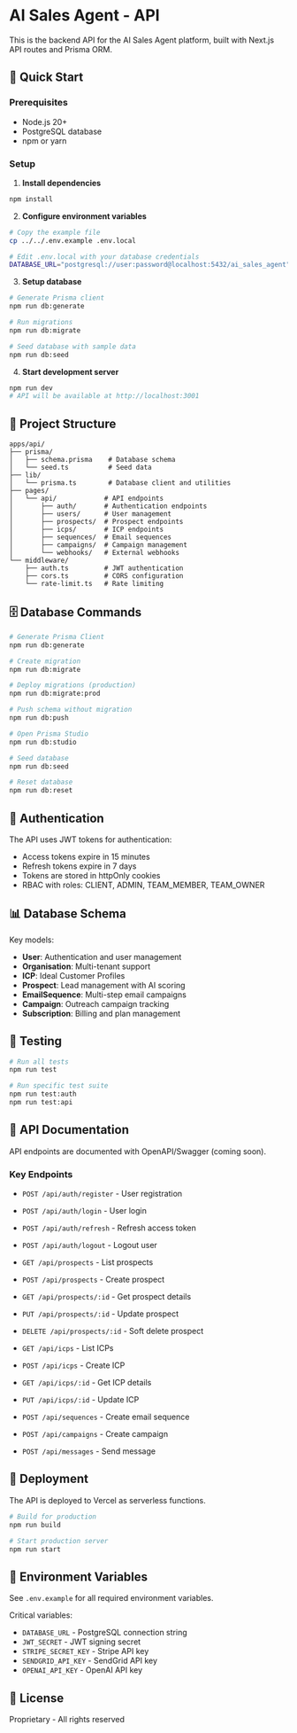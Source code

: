 # AI Sales Agent - API

This is the backend API for the AI Sales Agent platform, built with Next.js API routes and Prisma ORM.

## 🚀 Quick Start

### Prerequisites
- Node.js 20+
- PostgreSQL database
- npm or yarn

### Setup

1. **Install dependencies**
```bash
npm install
```

2. **Configure environment variables**
```bash
# Copy the example file
cp ../../.env.example .env.local

# Edit .env.local with your database credentials
DATABASE_URL="postgresql://user:password@localhost:5432/ai_sales_agent"
```

3. **Setup database**
```bash
# Generate Prisma client
npm run db:generate

# Run migrations
npm run db:migrate

# Seed database with sample data
npm run db:seed
```

4. **Start development server**
```bash
npm run dev
# API will be available at http://localhost:3001
```

## 📁 Project Structure

```
apps/api/
├── prisma/
│   ├── schema.prisma    # Database schema
│   └── seed.ts          # Seed data
├── lib/
│   └── prisma.ts        # Database client and utilities
├── pages/
│   └── api/            # API endpoints
│       ├── auth/       # Authentication endpoints
│       ├── users/      # User management
│       ├── prospects/  # Prospect endpoints
│       ├── icps/       # ICP endpoints
│       ├── sequences/  # Email sequences
│       ├── campaigns/  # Campaign management
│       └── webhooks/   # External webhooks
└── middleware/
    ├── auth.ts         # JWT authentication
    ├── cors.ts         # CORS configuration
    └── rate-limit.ts   # Rate limiting
```

## 🗄️ Database Commands

```bash
# Generate Prisma Client
npm run db:generate

# Create migration
npm run db:migrate

# Deploy migrations (production)
npm run db:migrate:prod

# Push schema without migration
npm run db:push

# Open Prisma Studio
npm run db:studio

# Seed database
npm run db:seed

# Reset database
npm run db:reset
```

## 🔐 Authentication

The API uses JWT tokens for authentication:

- Access tokens expire in 15 minutes
- Refresh tokens expire in 7 days
- Tokens are stored in httpOnly cookies
- RBAC with roles: CLIENT, ADMIN, TEAM_MEMBER, TEAM_OWNER

## 📊 Database Schema

Key models:
- **User**: Authentication and user management
- **Organisation**: Multi-tenant support
- **ICP**: Ideal Customer Profiles
- **Prospect**: Lead management with AI scoring
- **EmailSequence**: Multi-step email campaigns
- **Campaign**: Outreach campaign tracking
- **Subscription**: Billing and plan management

## 🧪 Testing

```bash
# Run all tests
npm run test

# Run specific test suite
npm run test:auth
npm run test:api
```

## 📝 API Documentation

API endpoints are documented with OpenAPI/Swagger (coming soon).

### Key Endpoints

- `POST /api/auth/register` - User registration
- `POST /api/auth/login` - User login
- `POST /api/auth/refresh` - Refresh access token
- `POST /api/auth/logout` - Logout user

- `GET /api/prospects` - List prospects
- `POST /api/prospects` - Create prospect
- `GET /api/prospects/:id` - Get prospect details
- `PUT /api/prospects/:id` - Update prospect
- `DELETE /api/prospects/:id` - Soft delete prospect

- `GET /api/icps` - List ICPs
- `POST /api/icps` - Create ICP
- `GET /api/icps/:id` - Get ICP details
- `PUT /api/icps/:id` - Update ICP

- `POST /api/sequences` - Create email sequence
- `POST /api/campaigns` - Create campaign
- `POST /api/messages` - Send message

## 🚀 Deployment

The API is deployed to Vercel as serverless functions.

```bash
# Build for production
npm run build

# Start production server
npm run start
```

## 🔧 Environment Variables

See `.env.example` for all required environment variables.

Critical variables:
- `DATABASE_URL` - PostgreSQL connection string
- `JWT_SECRET` - JWT signing secret
- `STRIPE_SECRET_KEY` - Stripe API key
- `SENDGRID_API_KEY` - SendGrid API key
- `OPENAI_API_KEY` - OpenAI API key

## 📄 License

Proprietary - All rights reserved
